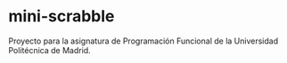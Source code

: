 # mini-scrabble
Proyecto para la asignatura de Programación Funcional de la Universidad Politécnica de Madrid.
